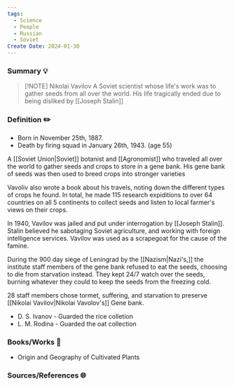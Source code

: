 ```yaml
---
tags:
  - Science
  - People
  - Russian
  - Soviet
Create Date: 2024-01-30
---
```

### Summary 💡

> [!NOTE] Nikolai Vavilov
> A Soviet scientist whose life's work was to gather seeds from all over the world. His life tragically ended due to being disliked by [[Joseph Stalin]]

### Definition ✏️
- Born in November 25th, 1887.
- Death by firing squad in January 26th, 1943. (age 55)

A [[Soviet Union|Soviet]] botanist and [[Agronomist]] who traveled all over the world to gather seeds and crops to store in a gene bank. His gene bank of seeds was then used to breed crops into stronger varieties

Vavoliv also wrote a book about his travels, noting down the different types of crops he found. In total, he made 115 research expiditions to over 64 countries on all 5 continents to collect seeds and listen to local farmer's views on their crops.

In 1940, Vavilov was jailed and put under interrogation by [[Joseph Stalin]]. Stalin believed he sabotaging Soviet agriculture, and working with foreign intelligence services. Vavilov was used as a scrapegoat for the cause of the famine.

During the 900 day siege of Leningrad by the [[Nazism|Nazi's,]] the institute staff members of the gene bank refused to eat the seeds, choosing to die from starvation instead. They kept 24/7 watch over the seeds, burning whatever they could to keep the seeds from the freezing cold.

 28 staff members chose tormet, suffering, and starvation to preserve [[Nikolai Vavilov|Nikolai Vavolov's]] Gene bank.
 - D. S. Ivanov - Guarded the rice colletion
- L. M. Rodina - Guarded the oat collection
### Books/Works 📖
- Origin and Geography of Cultivated Plants

### Sources/References 🌐 
